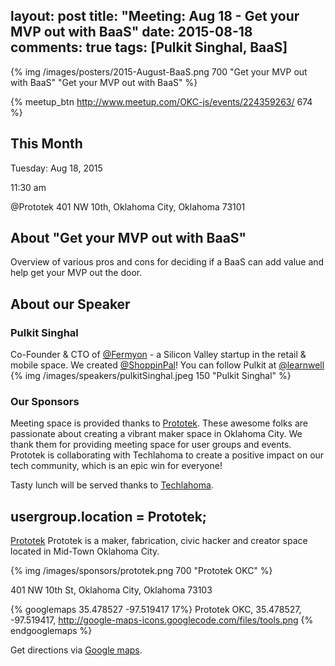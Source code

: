layout: post
title: "Meeting: Aug 18 - Get your MVP out with BaaS"
date: 2015-08-18
comments: true
tags: [Pulkit Singhal, BaaS]
---

{% img /images/posters/2015-August-BaaS.png 700 "Get your MVP out with BaaS" "Get your MVP out with BaaS" %}

{% meetup_btn http://www.meetup.com/OKC-js/events/224359263/ 674 %}

## This Month
Tuesday: Aug 18, 2015

11:30 am

@Prototek
401 NW 10th,
Oklahoma City, Oklahoma
73101


## About "Get your MVP out with BaaS"
Overview of various pros and cons for deciding if a BaaS can add value and help get your MVP out the door.

## About our Speaker

### Pulkit Singhal

Co-Founder & CTO of [@Fermyon](https://twitter.com/Fermyon) - a Silicon Valley startup in the retail & mobile space. We created [@ShoppinPal](https://twitter.com/ShoppinPal)!
You can follow Pulkit at [@learnwell](https://twitter.com/learnwell)
{% img /images/speakers/pulkitSinghal.jpeg 150 "Pulkit Singhal" %}

<!-- more -->

### Our Sponsors
Meeting space is provided thanks to [Prototek](http://www.prototekokc.com). These awesome folks are passionate about creating a vibrant maker space in Oklahoma City. We thank them for providing meeting space for user groups and events. Prototek is collaborating with Techlahoma to create a positive impact on our tech community, which is an epic win for everyone!

Tasty lunch will be served thanks to [Techlahoma](http://techlahoma.org/).

## usergroup.location = Prototek;

[Prototek](http://prototekokc.com/) Prototek is a maker, fabrication, civic hacker and creator space located in Mid-Town Oklahoma City.

{% img /images/sponsors/prototek.png 700 "Prototek OKC" %}

401 NW 10th St, Oklahoma City, Oklahoma 73103

{% googlemaps 35.478527 -97.519417 17%}
  Prototek OKC, 35.478527, -97.519417, http://google-maps-icons.googlecode.com/files/tools.png
{% endgooglemaps %}

Get directions via [Google maps](https://www.google.com/maps/place/401+NW+10th+St/@35.478527,-97.519417,17z/data=!3m1!4b1!4m2!3m1!1s0x87b21733fd30d655:0xce3a1cd9b95c8415).
